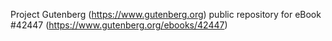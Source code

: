 Project Gutenberg (https://www.gutenberg.org) public repository for eBook #42447 (https://www.gutenberg.org/ebooks/42447)

